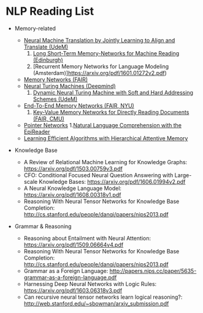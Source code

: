# NLP Reading List

* Memory-related
  * [Neural Machine Translation by Jointly Learning to Align and Translate (UdeM)](https://arxiv.org/pdf/1409.0473v7.pdf)
    1. [Long Short-Term Memory-Networks for Machine Reading (Edinburgh)](http://arxiv.org/pdf/1601.06733v6.pdf)
    2. [Recurrent Memory Networks for Language Modeling (Amsterdam)]https://arxiv.org/pdf/1601.01272v2.pdf)
  * [Memory Networks (FAIR)](https://arxiv.org/pdf/1410.3916v11.pdf)
  * [Neural Turing Machines (Deepmind)](https://arxiv.org/pdf/1410.5401v2.pdf)
    1. [Dynamic Neural Turing Machine with Soft and Hard Addressing Schemes (UdeM)](https://arxiv.org/pdf/1607.00036v1.pdf)
  * [End-To-End Memory Networks (FAIR, NYU)](https://arxiv.org/pdf/1503.08895.pdf)
    1. [Key-Value Memory Networks for Directly Reading Documents (FAIR, CMU)](https://arxiv.org/pdf/1606.03126v1.pdf)
  * [Pointer Networks](https://arxiv.org/pdf/1506.03134v1.pdf)
    1.[Natural Language Comprehension with the EpiReader](http://arxiv.org/pdf/1606.02270v2.pdf)
  * [Learning Efficient Algorithms with Hierarchical Attentive Memory](https://arxiv.org/pdf/1602.03218v2.pdf)
  

* Knowledge Base
  * A Review of Relational Machine Learning for Knowledge Graphs: https://arxiv.org/pdf/1503.00759v3.pdf
  *  CFO: Conditional Focused Neural Question Answering with Large-scale Knowledge Bases: https://arxiv.org/pdf/1606.01994v2.pdf
  * A Neural Knowledge Language Model: https://arxiv.org/pdf/1608.00318v1.pdf
  * Reasoning With Neural Tensor Networks for Knowledge Base Completion: http://cs.stanford.edu/people/danqi/papers/nips2013.pdf
  
  

* Grammar & Reasoning
  * Reasoning about Entailment with Neural Attention: https://arxiv.org/pdf/1509.06664v4.pdf
  * Reasoning With Neural Tensor Networks for Knowledge Base Completion: http://cs.stanford.edu/people/danqi/papers/nips2013.pdf
  * Grammar as a Foreign Language: http://papers.nips.cc/paper/5635-grammar-as-a-foreign-language.pdf
  * Harnessing Deep Neural Networks with Logic Rules: https://arxiv.org/pdf/1603.06318v3.pdf
  * Can recursive neural tensor networks learn logical reasoning?: http://web.stanford.edu/~sbowman/arxiv_submission.pdf
